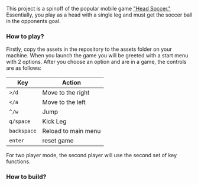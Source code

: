 This project is a spinoff of the popular mobile game ["Head Soccer."](https://apps.apple.com/us/app/head-soccer/id487119327)
Essentially, you play as a head with a single leg and must get the soccer ball in the opponents goal.

### How to play?
Firstly, copy the assets in the repository to the assets folder on your machine. When you launch the game you will be greeted with a start menu with 2 options. After you choose an option and are in a game, the controls are as follows:

| Key       | Action                                                      |
|---------- |-------------------------------------------------------------|
| `>/d`     | Move to the right                                         |
| `</a`     | Move to the left                                          |
| `^/w`     | Jump                                                      |
| `q/space` | Kick Leg                                                  |
| `backspace`| Reload to main menu                                       |
| `enter`   | reset game                                                |

For two player mode, the second player will use the second set of key functions.


### How to build?
